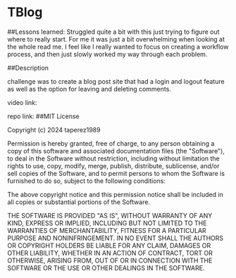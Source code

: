 # TBlog

##Lessons learned: Struggled quite a bit with this just trying to figure out where to really start. For me it was just a bit overwhelming when looking at the whole read me. I feel like I really wanted to focus on creating a workflow process, and then just slowly worked my way through each problem.

##Description

challenge was to create a blog post site that had a login and logout feature as well as the option for leaving and deleting comments.

video link: 

repo link: 
##MIT License

Copyright (c) 2024 taperez1989

Permission is hereby granted, free of charge, to any person obtaining a copy of this software and associated documentation files (the "Software"), to deal in the Software without restriction, including without limitation the rights to use, copy, modify, merge, publish, distribute, sublicense, and/or sell copies of the Software, and to permit persons to whom the Software is furnished to do so, subject to the following conditions:

The above copyright notice and this permission notice shall be included in all copies or substantial portions of the Software.

THE SOFTWARE IS PROVIDED "AS IS", WITHOUT WARRANTY OF ANY KIND, EXPRESS OR IMPLIED, INCLUDING BUT NOT LIMITED TO THE WARRANTIES OF MERCHANTABILITY, FITNESS FOR A PARTICULAR PURPOSE AND NONINFRINGEMENT. IN NO EVENT SHALL THE AUTHORS OR COPYRIGHT HOLDERS BE LIABLE FOR ANY CLAIM, DAMAGES OR OTHER LIABILITY, WHETHER IN AN ACTION OF CONTRACT, TORT OR OTHERWISE, ARISING FROM, OUT OF OR IN CONNECTION WITH THE SOFTWARE OR THE USE OR OTHER DEALINGS IN THE SOFTWARE.
